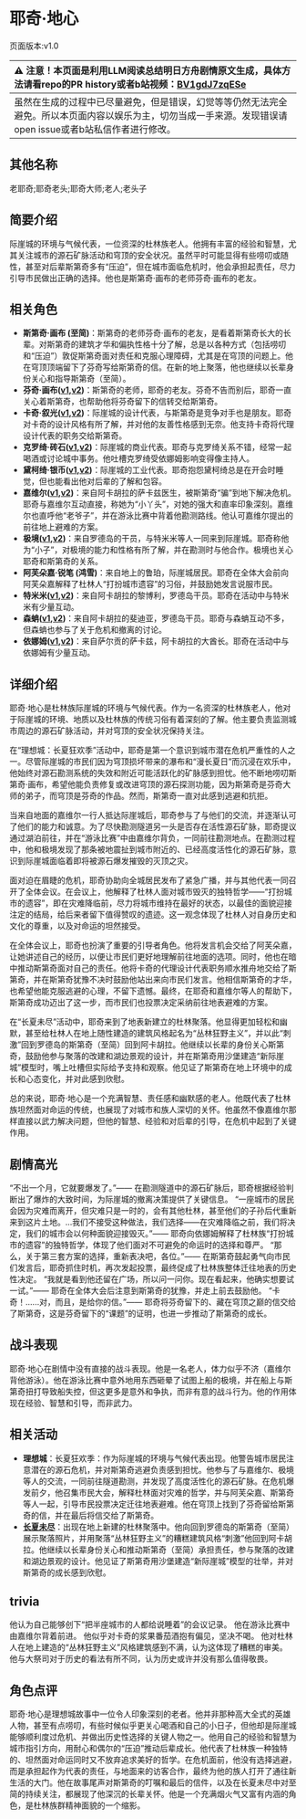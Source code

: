 # 耶奇·地心
页面版本:v1.0
 

| :warning: 注意！本页面是利用LLM阅读总结明日方舟剧情原文生成，具体方法请看repo的PR history或者b站视频：[BV1gdJ7zqESe](https://www.bilibili.com/video/BV1gdJ7zqESe/)         |
|:----------------------------|
| 虽然在生成的过程中已尽量避免，但是错误，幻觉等等仍然无法完全避免。所以本页面内容以娱乐为主，切勿当成一手来源。发现错误请open issue或者b站私信作者进行修改。|



## 其他名称
老耶奇;耶奇老头;耶奇大师;老人;老头子
## 简要介绍
际崖城的环境与气候代表，一位资深的杜林族老人。他拥有丰富的经验和智慧，尤其关注城市的源石矿脉活动和穹顶的安全状况。虽然平时可能显得有些唠叨或随性，甚至对后辈斯第奇多有“压迫”，但在城市面临危机时，他会承担起责任，尽力引导市民做出正确的选择。他也是斯第奇·画布的老师芬奇·画布的老友。
## 相关角色
-   **斯第奇·画布 (至简)**：斯第奇的老师芬奇·画布的老友，是看着斯第奇长大的长辈。对斯第奇的建筑才华和偏执性格十分了解，总是以各种方式（包括唠叨和“压迫”）敦促斯第奇面对责任和克服心理障碍，尤其是在穹顶的问题上。他在穹顶顶端留下了芬奇写给斯第奇的信。在新的地上聚落，他也继续以长辈身份关心和指导斯第奇（至简）。
-   **芬奇·画布([v1](extended_char_d035cb.md),[v2](../char_v3/extended_char_d035cb.md))**：斯第奇的老师，耶奇的老友。芬奇不告而别后，耶奇一直关心着斯第奇，也帮助他将芬奇留下的信转交给斯第奇。
-   **卡奇·叙光([v1](extended_char_036fb9.md),[v2](../char_v3/extended_char_036fb9.md))**：际崖城的设计代表，与斯第奇是竞争对手也是朋友。耶奇对卡奇的设计风格有所了解，并对他的友善性格感到无奈。他支持卡奇将代理设计代表的职务交给斯第奇。
-   **克罗绮·砖石([v1](extended_char_2cc593.md),[v2](../char_v3/extended_char_2cc593.md))**：际崖城的商业代表。耶奇与克罗绮关系不错，经常一起喝酒或讨论城中事务。他吐槽克罗绮受依娜姆影响变得像主持人。
-   **黛柯绮·银币([v1](extended_char_7aec75.md),[v2](../char_v3/extended_char_7aec75.md))**：际崖城的工业代表。耶奇抱怨黛柯绮总是在开会时睡觉，但也能看出他对后辈的了解和包容。
-   **嘉维尔([v1](char_187_ccheal.md),[v2](../char_v3/char_187_ccheal.md))**：来自阿卡胡拉的萨卡兹医生，被斯第奇“骗”到地下解决危机。耶奇与嘉维尔互动直接，称她为“小丫头”，对她的强大和直率印象深刻。嘉维尔也直呼他“老爷子”，并在游泳比赛中背着他勘测路线。他认可嘉维尔提出的前往地上避难的方案。
-   **极境([v1](char_401_elysm.md),[v2](../char_v3/char_401_elysm.md))**：来自罗德岛的干员，与特米米等人一同来到际崖城。耶奇称他为“小子”，对极境的能力和性格有所了解，并在勘测时与他合作。极境也关心耶奇和斯第奇的关系。
-   **阿芙朵嘉·锐笔 (鸿雪)**：来自地上的鲁珀，际崖城居民。耶奇在全体大会前向阿芙朵嘉解释了杜林人“打扮城市遗容”的习俗，并鼓励她发言说服市民。
-   **特米米([v1](char_411_tomimi.md),[v2](../char_v3/char_411_tomimi.md))**：来自阿卡胡拉的黎博利，罗德岛干员。耶奇在活动中与特米米有少量互动。
-   **森蚺([v1](char_416_zumama.md),[v2](../char_v3/char_416_zumama.md))**：来自阿卡胡拉的斐迪亚，罗德岛干员。耶奇与森蚺互动不多，但森蚺也参与了关于危机和撤离的讨论。
-   **依娜姆([v1](extended_char_yi_na_mu.md),[v2](../char_v3/extended_char_yi_na_mu.md))**：来自萨尔贡的萨卡兹，阿卡胡拉的大酋长。耶奇在活动中与依娜姆有少量互动。
## 详细介绍
耶奇·地心是杜林族际崖城的环境与气候代表。作为一名资深的杜林族老人，他对于际崖城的环境、地质以及杜林族的传统习俗有着深刻的了解。他主要负责监测城市周边的源石矿脉活动，并对穹顶的安全状况保持关注。

在“理想城：长夏狂欢季”活动中，耶奇是第一个意识到城市潜在危机严重性的人之一。尽管际崖城的市民们因为穹顶损坏带来的瀑布和“漫长夏日”而沉浸在欢乐中，他始终对源石勘测系统的失效和附近可能活跃化的矿脉感到担忧。他不断地唠叨斯第奇·画布，希望他能负责修复或改进穹顶的源石探测功能，因为斯第奇是芬奇大师的弟子，而穹顶是芬奇的作品。然而，斯第奇一直对此感到逃避和抗拒。

当来自地面的嘉维尔一行人抵达际崖城后，耶奇参与了与他们的交流，并逐渐认可了他们的能力和诚意。为了尽快勘测隧道另一头是否存在活性源石矿脉，耶奇提议通过湖泊前往，并在“游泳比赛”中由嘉维尔背负，一同前往勘测地点。在勘测过程中，他和极境发现了那条被地震扯到城市附近的、已经高度活性化的源石矿脉，意识到际崖城面临着即将被源石爆发摧毁的灭顶之灾。

面对迫在眉睫的危机，耶奇协助向全城居民发布了紧急广播，并与其他代表一同召开了全体会议。在会议上，他解释了杜林人面对城市毁灭的独特哲学——“打扮城市的遗容”，即在灾难降临前，尽力将城市维持在最好的状态，以最佳的面貌迎接注定的结局，给后来者留下值得赞叹的遗迹。这一观念体现了杜林人对自身历史和文化的尊重，以及对命运的坦然接受。

在全体会议上，耶奇也扮演了重要的引导者角色。他将发言机会交给了阿芙朵嘉，让她讲述自己的经历，以便让市民们更好地理解前往地面的选项。同时，他也在暗中推动斯第奇面对自己的责任。他将卡奇的代理设计代表职务顺水推舟地交给了斯第奇，并在斯第奇犹豫不决时鼓励他站出来向市民们发言。他相信斯第奇的才华，也希望他能克服逃避的心理，不留下遗憾。最终，在耶奇和嘉维尔等人的帮助下，斯第奇成功迈出了这一步，而市民们也投票决定采纳前往地表避难的方案。

在“长夏未尽”活动中，耶奇来到了地表新建立的杜林聚落。他显得更加轻松和幽默，甚至给杜林人在地上随性建造的建筑风格起名为“丛林狂野主义”，并以此“刺激”回到罗德岛的斯第奇（至简）回到阿卡胡拉。他继续以长辈的身份关心斯第奇，鼓励他参与聚落的改建和湖边景观的设计，并在斯第奇用沙堡建造“新际崖城”模型时，嘴上吐槽但实际给予支持和观察。他见证了斯第奇在地上环境中的成长和心态变化，并对此感到欣慰。

总的来说，耶奇·地心是一个充满智慧、责任感和幽默感的老人。他既代表了杜林族坦然面对命运的传统，也展现了对城市和族人深切的关怀。他虽然不像嘉维尔那样直接以武力解决问题，但他的智慧、经验和对后辈的引导，在危机中起到了关键作用。
## 剧情高光
“不出一个月，它就要爆发了。”—— 在勘测隧道中的源石矿脉后，耶奇根据经验判断出了爆炸的大致时间，为际崖城的撤离决策提供了关键信息。
“一座城市的居民会因为灾难而离开，但灾难只是一时的，会有其他杜林，甚至他们的子孙后代重新来到这片土地。...我们不接受这种做法，我们选择——在灾难降临之前，我们将决定，我们的城市会以何种面貌迎接毁灭。”—— 耶奇向依娜姆解释了杜林族“打扮城市的遗容”的独特哲学，体现了他们面对不可避免的命运时的选择和尊严。
“那么，关于第三套方案的选择，重新表决吧，各位。”—— 在斯第奇鼓起勇气向市民们发言后，耶奇抓住时机，再次发起投票，最终促成了杜林族整体迁往地表的历史性决定。
“我就是看到他还留在广场，所以问一问你。现在看起来，他确实想要试一试。”—— 耶奇在全体大会后注意到斯第奇的犹豫，并走上前去鼓励他。
“卡奇！......对，而且，是给你的信。”—— 耶奇将芬奇留下的、藏在穹顶之巅的信交给了斯第奇，这是芬奇留下的“课题”的证明，也进一步推动了斯第奇的成长。
## 战斗表现
耶奇·地心在剧情中没有直接的战斗表现。他是一名老人，体力似乎不济（嘉维尔背他游泳）。他在游泳比赛中意外地用东西砸晕了试图上船的极境，并在船上与斯第奇扭打导致船失控，但这更多是意外和争执，而非有意的战斗行为。他的作用体现在经验、智慧和引导，而非武力。
## 相关活动
-   **理想城**：长夏狂欢季：作为际崖城的环境与气候代表出现。他警告城市居民注意潜在的源石危机，并对斯第奇逃避负责感到担忧。他参与了与嘉维尔、极境等人的交流，一同前往隧道勘测，并发现了高度活性化的源石矿脉。在危机爆发前夕，他召集市民大会，解释杜林面对灾难的哲学，并与阿芙朵嘉、斯第奇等人一起，引导市民投票决定迁往地表避难。他在穹顶上找到了芬奇留给斯第奇的信，并在最后将信交给了斯第奇。
-   **[长夏未尽](../stories/story_malist_set_1.md)**：出现在地上新建的杜林聚落中。他向回到罗德岛的斯第奇（至简）展示聚落照片，并用聚落“丛林狂野主义”的糟糕建筑风格“刺激”他回到阿卡胡拉。他继续以长辈身份关心和推动斯第奇（至简）承担责任，参与聚落的改建和湖边景观的设计。他见证了斯第奇用沙堡建造“新际崖城”模型的壮举，并对斯第奇的成长感到欣慰。
## trivia
他认为自己能够创下“把半座城市的人都给说睡着”的会议记录。
他在游泳比赛中由嘉维尔背着前进。
他似乎对卡奇的浆果番茄酒抱有偏见，坚决不喝。
他对杜林人在地上建造的“丛林狂野主义”风格建筑感到不满，认为这体现了糟糕的审美。
他与大祭司对于历史的看法有所不同，认为历史或许并没有那么值得敬畏。
## 角色点评
耶奇·地心是理想城故事中一位令人印象深刻的老者。他并非那种高大全式的英雄人物，甚至有点唠叨，有些时候似乎更关心喝酒和自己的小日子，但他却是际崖城能够顺利度过危机、并做出历史性选择的关键人物之一。他用自己的经验和智慧为城市指引方向，用耐心和偶尔的“压迫”推动后辈成长。他代表了杜林族一种独特的、坦然面对命运同时又不放弃追求美好的哲学。在危机面前，他没有选择逃避，而是承担起作为代表的责任，与地面来的访客合作，最终为他的族人打开了通往新生活的大门。他在故事尾声对斯第奇的叮嘱和最后的信件，以及在长夏未尽中对至简的持续关注，都展现了他深沉的长辈关怀。他是一个充满烟火气又富有内涵的角色，是杜林族群精神面貌的一个缩影。